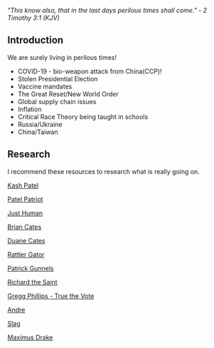 *"This know also, that in the last days perilous times shall come." - 2 Timothy 3:1 (KJV)*

## Introduction

We are surely living in perilous times!

- COVID-19 - bio-weapon attack from China(CCP)!
- Stolen Presidential Election
- Vaccine mandates
- The Great Reset/New World Order
- Global supply chain issues
- Inflation
- Critical Race Theory being taught in schools
- Russia/Ukraine
- China/Taiwan

## Research

I recommend these resources to research what is really going on.

[Kash Patel](https://fightwithkash.com/)

[Patel Patriot](https://www.devolution.link)

[Just Human](https://linktr.ee/just_human)

[Brian Cates](https://riseofthenewmedia.com)

[Duane Cates](https://freeatlantis.com/@DuaneCates)

[Rattler Gator](https://jbwhiterattlergator.substack.com)

[Patrick Gunnels](https://truthsocial.com/@realpgunnels)

[Richard the Saint](https://truthsocial.com/@RichardTheSaint)

[Gregg Phillips - True the Vote](https://truthsocial.com/@greggphillips)

[Andre](https://freeatlantis.com/@Andre)

[Slag](https://freeatlantis.com/@SLAG)

[Maximus Drake](https://t.me/Maximus_4EVR)

